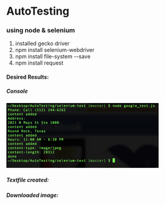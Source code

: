 # AutoTesting
### using node &amp; selenium 

1. installed gecko driver
2. npm install selenium-webdriver
3. npm install file-system --save
4. npm install request

#### Desired Results:
##### Console
![console](https://github.com/joycedelatorre/AutoTesting/blob/master/selenium-test/readMe_image/console.png "results")

##### Textfile created:



##### Downloaded image:



